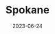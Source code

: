 ---
title: "Spokane"
type: city
date: 2023-06-24
hashtag: spokane
state:
  - Washington
tags:
  - city
  - Washington
---